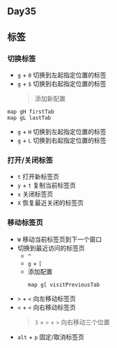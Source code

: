 ## Day35

## 标签

### 切换标签

- `g` + `0` 切换到左起指定位置的标签
- `g` + `$` 切换到右起指定位置的标签
  > 添加新配置

```
map gH firstTab
map gL lastTab
```

- `g` + `H` 切换到左起指定位置的标签
- `g` + `L` 切换到右起指定位置的标签

### 打开/关闭标签

- `t` 打开新标签页
- `y` + `t` 复制当前标签页
- `x` 关闭标签页
- `X` 恢复最近关闭的标签页

### 移动标签页

- `W` 移动当前标签页到下一个窗口
- 切换到最近访问的标签页
  - `^`
  - `g` + `[`
  - 添加配置
    ```
    map g[ visitPreviousTab
    ```
- `>` + `<` 向左移动标签页
- `<` + `<` 向右移动标签页
  > `3` + `>` + `>` 向右移动三个位置
- `alt` + `p` 固定/取消标签页
